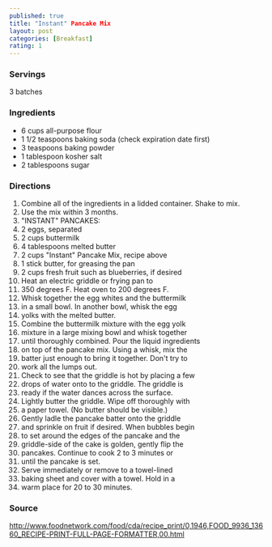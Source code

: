 ```yaml
---
published: true
title: "Instant" Pancake Mix
layout: post
categories: [Breakfast]
rating: 1
---
```

### Servings
3 batches

### Ingredients
- 6 cups all-purpose flour
- 1 1/2 teaspoons baking soda (check expiration date first)
- 3 teaspoons baking powder
- 1 tablespoon kosher salt
- 2 tablespoons sugar


### Directions
1. Combine all of the ingredients in a lidded container. Shake to mix.
2. Use the mix within 3 months.
3. "INSTANT" PANCAKES:
4. 2 eggs, separated
5. 2 cups buttermilk
6. 4 tablespoons melted butter
7. 2 cups "Instant" Pancake Mix, recipe above
8. 1 stick butter, for greasing the pan
9. 2 cups fresh fruit such as blueberries, if desired
10. Heat an electric griddle or frying pan to
11. 350 degrees F. Heat oven to 200 degrees F.
12. Whisk together the egg whites and the buttermilk
13. in a small bowl. In another bowl, whisk the egg
14. yolks with the melted butter.
15. Combine the buttermilk mixture with the egg yolk
16. mixture in a large mixing bowl and whisk together
17. until thoroughly combined. Pour the liquid ingredients
18. on top of the pancake mix. Using a whisk, mix the
19. batter just enough to bring it together. Don't try to
20. work all the lumps out.
21. Check to see that the griddle is hot by placing a few
22. drops of water onto to the griddle. The griddle is
23. ready if the water dances across the surface.
24. Lightly butter the griddle. Wipe off thoroughly with
25. a paper towel. (No butter should be visible.)
26. Gently ladle the pancake batter onto the griddle
27. and sprinkle on fruit if desired. When bubbles begin
28. to set around the edges of the pancake and the
29. griddle-side of the cake is golden, gently flip the
30. pancakes. Continue to cook 2 to 3 minutes or
31. until the pancake is set.
32. Serve immediately or remove to a towel-lined
33. baking sheet and cover with a towel. Hold in a
34. warm place for 20 to 30 minutes.

### Source
<a href="http://www.foodnetwork.com/food/cda/recipe_print/0,1946,FOOD_9936_13660_RECIPE-PRINT-FULL-PAGE-FORMATTER,00.html" target="new">http://www.foodnetwork.com/food/cda/recipe_print/0,1946,FOOD_9936_13660_RECIPE-PRINT-FULL-PAGE-FORMATTER,00.html</a>
